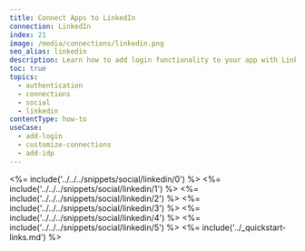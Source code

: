 ```yaml
---
title: Connect Apps to LinkedIn
connection: LinkedIn
index: 21
image: /media/connections/linkedin.png
seo_alias: linkedin
description: Learn how to add login functionality to your app with LinkedIn. You will need to generate keys, copy these into your Auth0 settings, and enable the connection.
toc: true
topics:
  - authentication
  - connections
  - social
  - linkedin
contentType: how-to
useCase:
  - add-login
  - customize-connections
  - add-idp
---
```

<%= include('../../../snippets/social/linkedin/0') %> 
<%= include('../../../snippets/social/linkedin/1') %> 
<%= include('../../../snippets/social/linkedin/2') %> 
<%= include('../../../snippets/social/linkedin/3') %> 
<%= include('../../../snippets/social/linkedin/4') %> 
<%= include('../../../snippets/social/linkedin/5') %> 
<%= include('../_quickstart-links.md') %>
